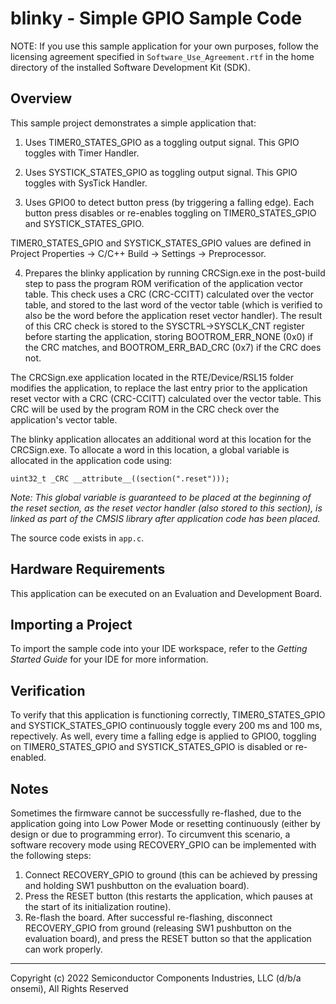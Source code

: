 blinky - Simple GPIO Sample Code
================================

NOTE: If you use this sample application for your own purposes, follow the
      licensing agreement specified in `Software_Use_Agreement.rtf` in the
      home directory of the installed Software Development Kit (SDK).

Overview
--------
This sample project demonstrates a simple application that:

 1. Uses TIMER0_STATES_GPIO as a toggling output signal. This GPIO toggles with Timer Handler.

 2. Uses SYSTICK_STATES_GPIO as toggling output signal. This GPIO toggles with SysTick Handler. 
 
 3. Uses GPIO0 to detect button press (by triggering a falling edge). Each
 button press disables or re-enables toggling on TIMER0_STATES_GPIO and SYSTICK_STATES_GPIO.
 
 TIMER0_STATES_GPIO and SYSTICK_STATES_GPIO values are defined in 
Project Properties -> C/C++ Build -> Settings -> Preprocessor.
 
 4. Prepares the blinky application by running CRCSign.exe in the post-build step to pass the 
 program ROM verification of the application vector table. This check uses a 
 CRC (CRC-CCITT) calculated over the vector table, and stored to the last word of the vector 
 table (which is verified to also be the word before the application reset vector handler). 
 The result of this CRC check is stored to the SYSCTRL->SYSCLK_CNT register before starting 
 the application, storing BOOTROM_ERR_NONE (0x0) if the CRC matches, and 
 BOOTROM_ERR_BAD_CRC (0x7) if the CRC does not.
 
The CRCSign.exe application located in the RTE/Device/RSL15 folder modifies the application, 
to replace the last entry prior to the application reset vector with a CRC (CRC-CCITT) 
calculated over the vector table. This CRC will be used by the program ROM in the CRC check over the 
application's vector table. 

The blinky application allocates an additional word at this location for the CRCSign.exe. 
To allocate a word in this location, a global variable is allocated in the application code using:

    uint32_t _CRC __attribute__((section(".reset")));

_Note: This global variable is guaranteed to be placed at the beginning of 
       the reset section, as the reset vector handler (also stored to this 
       section), is linked as part of the CMSIS library after application
       code has been placed._

The source code exists in `app.c`.

Hardware Requirements
---------------------
This application can be executed on an Evaluation and Development Board.

Importing a Project
-------------------
To import the sample code into your IDE workspace, refer to the 
*Getting Started Guide* for your IDE for more information.

Verification
------------
To verify that this application is functioning correctly, TIMER0_STATES_GPIO and SYSTICK_STATES_GPIO
continuously toggle every 200 ms and 100 ms, repectively. As well, every time
a falling edge is applied to GPIO0, toggling on TIMER0_STATES_GPIO and SYSTICK_STATES_GPIO is disabled or
re-enabled.

Notes
-----
Sometimes the firmware cannot be successfully re-flashed, due to the
application going into Low Power Mode or resetting continuously (either by design
or due to programming error). To circumvent this scenario, a software recovery
mode using RECOVERY_GPIO can be implemented with the following steps:

1. Connect RECOVERY_GPIO to ground (this can be achieved by pressing and holding 
   SW1 pushbutton on the evaluation board).
2. Press the RESET button (this restarts the application, which pauses at the
   start of its initialization routine).
3. Re-flash the board. After successful re-flashing, disconnect RECOVERY_GPIO
   from ground (releasing SW1 pushbutton on the evaluation board), and press the
   RESET button so that the application can work properly.

***
  Copyright (c) 2022 Semiconductor Components Industries, LLC (d/b/a
  onsemi), All Rights Reserved
